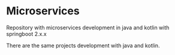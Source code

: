 # Microservices

Repository with microservices development in java and kotlin with springboot 2.x.x

There are the same projects development with java and kotlin.
